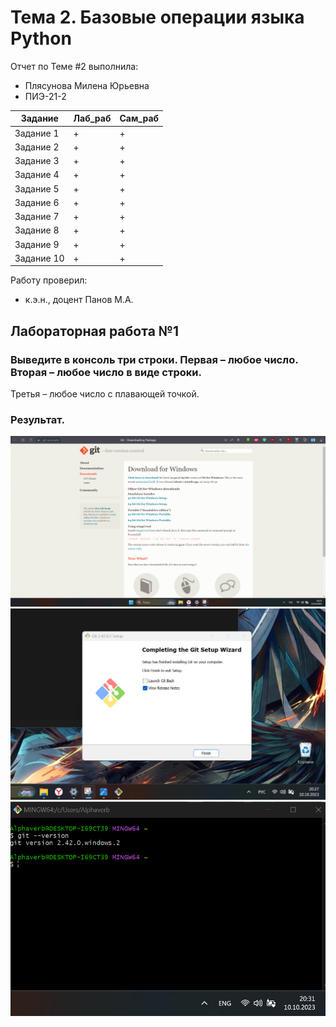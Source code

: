 # Тема 2. Базовые операции языка Python
Отчет по Теме #2 выполнила:
- Плясунова Милена Юрьевна
- ПИЭ-21-2

| Задание | Лаб_раб | Сам_раб |
| ------ | ------ | ------ |
| Задание 1 | + | + |
| Задание 2 | + | + |
| Задание 3 | + | + |
| Задание 4 | + | + |
| Задание 5 | + | + |
| Задание 6 | + | + |
| Задание 7 | + | + |
| Задание 8 | + | + |
| Задание 9 | + | + |
| Задание 10 | + | + |

Работу проверил:
- к.э.н., доцент Панов М.А.

## Лабораторная работа №1
### Выведите в консоль три строки. Первая – любое число. Вторая – любое число в виде строки.
Третья – любое число с плавающей точкой.



### Результат.
![Меню](https://github.com/Alphaverb/Software_Engineering/blob/Tema_1/pic/211.png)
![Меню](https://github.com/Alphaverb/Software_Engineering/blob/Tema_1/pic/212.png)
![Меню](https://github.com/Alphaverb/Software_Engineering/blob/Tema_1/pic/213.png)
